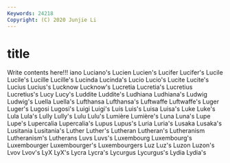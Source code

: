 ```yaml
---
Keywords: 24218
Copyright: (C) 2020 Junjie Li
---
```


# title

Write contents here!!!
iano 
Luciano's 
Lucien 
Lucien's 
Lucifer 
Lucifer's 
Lucile
Lucile's 
Lucille 
Lucille's 
Lucinda 
Lucinda's 
Lucio 
Lucio's 
Lucite 
Lucite's 
Lucius
Lucius's 
Lucknow 
Lucknow's 
Lucretia 
Lucretia's 
Lucretius 
Lucretius's 
Lucy 
Lucy's 
Luddite
Luddite's 
Ludhiana 
Ludhiana's 
Ludwig 
Ludwig's 
Luella 
Luella's 
Lufthansa 
Lufthansa's 
Luftwaffe
Luftwaffe's 
Luger 
Luger's 
Lugosi 
Lugosi's 
Luigi 
Luigi's 
Luis 
Luis's 
Luisa
Luisa's 
Luke 
Luke's 
Lula 
Lula's 
Lully 
Lully's 
Lulu 
Lulu's 
Lumière
Lumière's 
Luna 
Luna's 
Lupe 
Lupe's 
Lupercalia 
Lupercalia's 
Lupus 
Lupus's 
Luria
Luria's 
Lusaka 
Lusaka's 
Lusitania 
Lusitania's 
Luther 
Luther's 
Lutheran 
Lutheran's 
Lutheranism
Lutheranism's 
Lutherans 
Luvs 
Luvs's 
Luxembourg 
Luxembourg's 
Luxembourger 
Luxembourger's 
Luxembourgers 
Luz
Luz's 
Luzon 
Luzon's 
Lvov 
Lvov's 
LyX 
LyX's 
Lycra 
Lycra's 
Lycurgus
Lycurgus's 
Lydia 
Lydia's 
